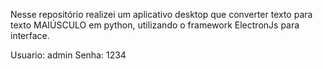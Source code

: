 Nesse repositório realizei um aplicativo desktop que converter texto para texto MAIÚSCULO em python, utilizando o framework ElectronJs para interface.

Usuario: admin
Senha: 1234


